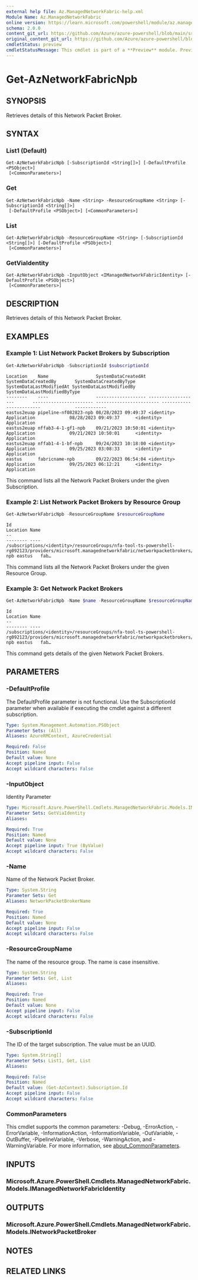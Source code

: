 ```yaml
---
external help file: Az.ManagedNetworkFabric-help.xml
Module Name: Az.ManagedNetworkFabric
online version: https://learn.microsoft.com/powershell/module/az.managednetworkfabric/get-aznetworkfabricnpb
schema: 2.0.0
content_git_url: https://github.com/Azure/azure-powershell/blob/main/src/ManagedNetworkFabric/ManagedNetworkFabric/help/Get-AzNetworkFabricNpb.md
original_content_git_url: https://github.com/Azure/azure-powershell/blob/main/src/ManagedNetworkFabric/ManagedNetworkFabric/help/Get-AzNetworkFabricNpb.md
cmdletStatus: preview
cmdletStatusMessage: This cmdlet is part of a **Preview** module. Preview versions aren't recommended for use in production environments. For more information, see https://aka.ms/azps-refstatus.
---
```


# Get-AzNetworkFabricNpb

## SYNOPSIS
Retrieves details of this Network Packet Broker.

## SYNTAX

### List1 (Default)
```
Get-AzNetworkFabricNpb [-SubscriptionId <String[]>] [-DefaultProfile <PSObject>]
 [<CommonParameters>]
```

### Get
```
Get-AzNetworkFabricNpb -Name <String> -ResourceGroupName <String> [-SubscriptionId <String[]>]
 [-DefaultProfile <PSObject>] [<CommonParameters>]
```

### List
```
Get-AzNetworkFabricNpb -ResourceGroupName <String> [-SubscriptionId <String[]>] [-DefaultProfile <PSObject>]
 [<CommonParameters>]
```

### GetViaIdentity
```
Get-AzNetworkFabricNpb -InputObject <IManagedNetworkFabricIdentity> [-DefaultProfile <PSObject>]
 [<CommonParameters>]
```

## DESCRIPTION
Retrieves details of this Network Packet Broker.

## EXAMPLES

### Example 1: List Network Packet Brokers by Subscription
```powershell
Get-AzNetworkFabricNpb -SubscriptionId $subscriptionId
```

```output
Location    Name                  SystemDataCreatedAt SystemDataCreatedBy       SystemDataCreatedByType SystemDataLastModifiedAt SystemDataLastModifiedBy             SystemDataLastModifiedByType
--------    ----                  ------------------- -------------------       ----------------------- ------------------------ ------------------------             ------------
eastus2euap pipeline-nf082823-npb 08/28/2023 09:49:37 <identity>                Application             08/28/2023 09:49:37      <identity> Application
eastus2euap nffab3-4-1-gf1-npb    09/21/2023 10:50:01 <identity>                Application             09/21/2023 10:50:01      <identity> Application
eastus2euap nffab1-4-1-bf-npb     09/24/2023 10:18:00 <identity>                Application             09/25/2023 03:08:33      <identity> Application
eastus      fabricname-npb        09/22/2023 06:54:04 <identity>                Application             09/25/2023 06:12:21      <identity> Application
```

This command lists all the Network Packet Brokers under the given Subscription.

### Example 2: List Network Packet Brokers by Resource Group
```powershell
Get-AzNetworkFabricNpb -ResourceGroupName $resourceGroupName
```

```output
Id                                                                                                                                                    Location Name
--                                                                                                                                                    -------- ----
/subscriptions/<identity>/resourceGroups/nfa-tool-ts-powershell-rg092123/providers/microsoft.managednetworkfabric/networkpacketbrokers/fabricname-npb eastus   fab…
```

This command lists all the Network Packet Brokers under the given Resource Group.

### Example 3: Get Network Packet Brokers
```powershell
Get-AzNetworkFabricNpb -Name $name -ResourceGroupName $resourceGroupName
```

```output
Id                                                                                                                                                    Location Name
--                                                                                                                                                    -------- ----
/subscriptions/<identity>/resourceGroups/nfa-tool-ts-powershell-rg092123/providers/microsoft.managednetworkfabric/networkpacketbrokers/fabricname-npb eastus   fab…
```

This command gets details of the given Network Packet Brokers.

## PARAMETERS

### -DefaultProfile
The DefaultProfile parameter is not functional.
Use the SubscriptionId parameter when available if executing the cmdlet against a different subscription.

```yaml
Type: System.Management.Automation.PSObject
Parameter Sets: (All)
Aliases: AzureRMContext, AzureCredential

Required: False
Position: Named
Default value: None
Accept pipeline input: False
Accept wildcard characters: False
```

### -InputObject
Identity Parameter

```yaml
Type: Microsoft.Azure.PowerShell.Cmdlets.ManagedNetworkFabric.Models.IManagedNetworkFabricIdentity
Parameter Sets: GetViaIdentity
Aliases:

Required: True
Position: Named
Default value: None
Accept pipeline input: True (ByValue)
Accept wildcard characters: False
```

### -Name
Name of the Network Packet Broker.

```yaml
Type: System.String
Parameter Sets: Get
Aliases: NetworkPacketBrokerName

Required: True
Position: Named
Default value: None
Accept pipeline input: False
Accept wildcard characters: False
```

### -ResourceGroupName
The name of the resource group.
The name is case insensitive.

```yaml
Type: System.String
Parameter Sets: Get, List
Aliases:

Required: True
Position: Named
Default value: None
Accept pipeline input: False
Accept wildcard characters: False
```

### -SubscriptionId
The ID of the target subscription.
The value must be an UUID.

```yaml
Type: System.String[]
Parameter Sets: List1, Get, List
Aliases:

Required: False
Position: Named
Default value: (Get-AzContext).Subscription.Id
Accept pipeline input: False
Accept wildcard characters: False
```

### CommonParameters
This cmdlet supports the common parameters: -Debug, -ErrorAction, -ErrorVariable, -InformationAction, -InformationVariable, -OutVariable, -OutBuffer, -PipelineVariable, -Verbose, -WarningAction, and -WarningVariable. For more information, see [about_CommonParameters](http://go.microsoft.com/fwlink/?LinkID=113216).

## INPUTS

### Microsoft.Azure.PowerShell.Cmdlets.ManagedNetworkFabric.Models.IManagedNetworkFabricIdentity

## OUTPUTS

### Microsoft.Azure.PowerShell.Cmdlets.ManagedNetworkFabric.Models.INetworkPacketBroker

## NOTES

## RELATED LINKS
